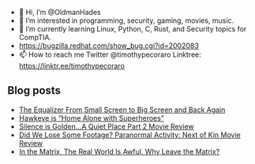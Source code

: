 - 👋 Hi, I’m @OldmanHades
- 👀 I’m interested in programming, security, gaming, movies, music.
- 🌱 I’m currently learning Linux, Python, C, Rust, and Security topics for CompTIA.
- https://bugzilla.redhat.com/show_bug.cgi?id=2002083
- 📫 How to reach me Twitter @timothypecoraro
Linktree: https://linktr.ee/timothypecoraro

## Blog posts
<!-- BLOG-POST-LIST:START -->
- [The Equalizer From Small Screen to Big Screen and Back Again](https://medium.com/@timothypecoraro/the-equalizer-from-small-screen-to-big-screen-and-back-again-c3dfaa5311f7?source=rss-5097f5c9b801------2)
- [Hawkeye is “Home Alone with Superheroes”](https://medium.com/there-will-be-games/hawkeye-is-home-alone-with-superheroes-ec1cbae56847?source=rss-5097f5c9b801------2)
- [Silence is Golden…A Quiet Place Part 2 Movie Review](https://medium.com/@timothypecoraro/silence-is-golden-a-quiet-place-part-2-movie-review-f6ecb1f3155f?source=rss-5097f5c9b801------2)
- [Did We Lose Some Footage? Paranormal Activity: Next of Kin Movie Review](https://medium.com/@timothypecoraro/did-we-lose-some-footage-paranormal-activity-next-of-kin-movie-review-7ca10b93bcfe?source=rss-5097f5c9b801------2)
- [In the Matrix, The Real World Is Awful. Why Leave the Matrix?](https://medium.com/@timothypecoraro/in-the-matrix-the-real-world-is-awful-why-leave-the-matrix-8d41d51e66dd?source=rss-5097f5c9b801------2)
<!-- BLOG-POST-LIST:END -->
